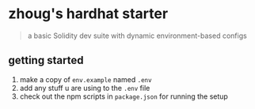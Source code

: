 # zhoug's hardhat starter

> a basic Solidity dev suite with dynamic environment-based configs

## getting started

1. make a copy of `env.example` named `.env`
1. add any stuff u are using to the `.env` file
1. check out the npm scripts in `package.json` for running the setup
